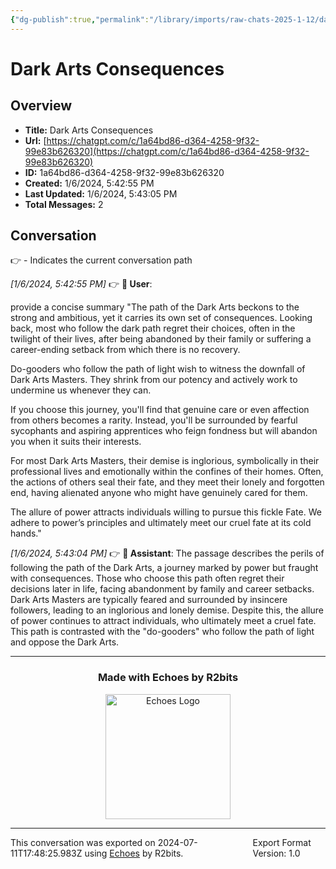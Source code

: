 ```yaml
---
{"dg-publish":true,"permalink":"/library/imports/raw-chats-2025-1-12/dark-arts-consequences/"}
---
```


# Dark Arts Consequences

## Overview
- **Title:** Dark Arts Consequences
- **Url:** [https://chatgpt.com/c/1a64bd86-d364-4258-9f32-99e83b626320](https://chatgpt.com/c/1a64bd86-d364-4258-9f32-99e83b626320)
- **ID:** 1a64bd86-d364-4258-9f32-99e83b626320
- **Created:** 1/6/2024, 5:42:55 PM
- **Last Updated:** 1/6/2024, 5:43:05 PM
- **Total Messages:** 2

## Conversation
👉 - Indicates the current conversation path

<i>[1/6/2024, 5:42:55 PM]</i> 👉 <b>👤 User</b>: 

provide a concise summary "The path of the Dark Arts beckons to the strong and ambitious, yet it carries its own set of consequences. Looking back, most who follow the dark path regret their choices, often in the twilight of their lives, after being abandoned by their family or suffering a career-ending setback from which there is no recovery.

Do-gooders who follow the path of light wish to witness the downfall of Dark Arts Masters. They shrink from our potency and actively work to undermine us whenever they can.

If you choose this journey, you'll find that genuine care or even affection from others becomes a rarity. Instead, you'll be surrounded by fearful sycophants and aspiring apprentices who feign fondness but will abandon you when it suits their interests.

For most Dark Arts Masters, their demise is inglorious, symbolically in their professional lives and emotionally within the confines of their homes. Often, the actions of others seal their fate, and they meet their lonely and forgotten end, having alienated anyone who might have genuinely cared for them.

The allure of power attracts individuals willing to pursue this fickle Fate. We adhere to power’s principles and ultimately meet our cruel fate at its cold hands."<br>

<i>[1/6/2024, 5:43:04 PM]</i> 👉 <b>🤖 Assistant</b>: The passage describes the perils of following the path of the Dark Arts, a journey marked by power but fraught with consequences. Those who choose this path often regret their decisions later in life, facing abandonment by family and career setbacks. Dark Arts Masters are typically feared and surrounded by insincere followers, leading to an inglorious and lonely demise. Despite this, the allure of power continues to attract individuals, who ultimately meet a cruel fate. This path is contrasted with the "do-gooders" who follow the path of light and oppose the Dark Arts.<br>

---

<div align="center">

### Made with Echoes by R2bits

<a href="https://echoes.r2bits.com">
  <img src="https://images.squarespace-cdn.com/content/v1/6493af4741c13939d335f0b8/18b27467-2da2-43b7-8d44-234bccf4f462/MINI_ECHOES_LOGO_NORMAL_WHITE_TEXT_SMALL-05-14+%281%29.png?format=300w" alt="Echoes Logo" width="200"/>
</a>

</div>

---

<div style="display: flex; justify-content: space-between;">
  <span>This conversation was exported on 2024-07-11T17:48:25.983Z using <a href="https://echoes.r2bits.com">Echoes</a> by R2bits.</span>
  <span>Export Format Version: 1.0</span>
</div>
